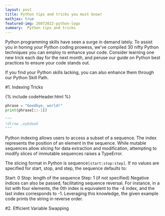 ```yaml
---
layout: post
title: Python tips and tricks you must know!
mathjax: true
featured-img: 26072022-python-logo
summary:  Python tips and tricks
---
```


Python programming skills have seen a surge in demand lately. To assist you in honing your Python coding prowess, we've compiled 30 nifty Python techniques you can employ to enhance your code. Consider learning one new trick each day for the next month, and peruse our guide on Python best practices to ensure your code stands out.

If you find your Python skills lacking, you can also enhance them through our Python Skill Path.

#1. Indexing Tricks

{% include codeHeader.html %}
```python
phrase = "Goodbye, world!"
print(phrase[::-1])

"""
!dlrow ,eybdooG
"""
```
Python indexing allows users to access a subset of a sequence. The index represents the position of an element in the sequence. While mutable sequences allow slicing for data extraction and modification, attempting to modify slices of immutable sequences raises a TypeError.

The slicing format in Python is sequence`[start:stop:step]`. If no values are specified for start, stop, and step, the sequence defaults to:

Start: 0
Stop: length of the sequence
Step: 1 (if not specified)
Negative indices can also be passed, facilitating sequence reversal. For instance, in a list with four elements, the 0th index is equivalent to the -4 index, and the last index corresponds to -1. Leveraging this knowledge, the given example code prints the string in reverse order.


#2. Efficient Variable Swapping

